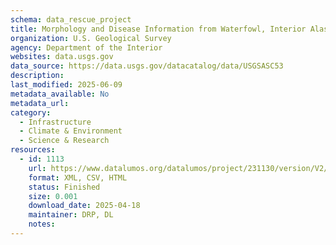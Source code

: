 ```yaml
---
schema: data_rescue_project 
title: Morphology and Disease Information from Waterfowl, Interior Alaska, 2010
organization: U.S. Geological Survey
agency: Department of the Interior
websites: data.usgs.gov
data_source: https://data.usgs.gov/datacatalog/data/USGSASC53
description: 
last_modified: 2025-06-09
metadata_available: No
metadata_url: 
category:
  - Infrastructure 
  - Climate & Environment 
  - Science & Research 
resources:
  - id: 1113
    url: https://www.datalumos.org/datalumos/project/231130/version/V2/view
    format: XML, CSV, HTML
    status: Finished
    size: 0.001
    download_date: 2025-04-18
    maintainer: DRP, DL
    notes: 
---
```

